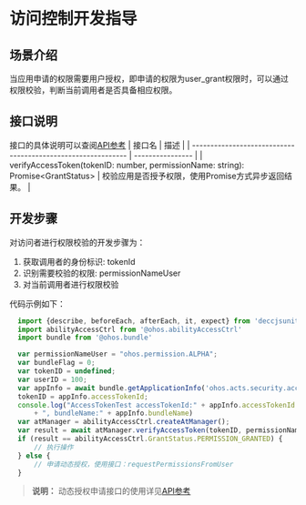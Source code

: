 # 访问控制开发指导

## 场景介绍

当应用申请的权限需要用户授权，即申请的权限为user_grant权限时，可以通过权限校验，判断当前调用者是否具备相应权限。

## 接口说明
接口的具体说明可以查阅[API参考](../reference/apis/js-apis-abilityAccessCtrl.md)
| 接口名                                                       | 描述             |
| ------------------------------------------------------------ | ---------------- |
| verifyAccessToken(tokenID: number, permissionName: string): Promise&lt;GrantStatus&gt; | 校验应用是否授予权限，使用Promise方式异步返回结果。 |

## 开发步骤
对访问者进行权限校验的开发步骤为：

1. 获取调用者的身份标识: tokenId
2. 识别需要校验的权限: permissionNameUser
3. 对当前调用者进行权限校验

代码示例如下：

```js
  import {describe, beforeEach, afterEach, it, expect} from 'deccjsunit/index'
  import abilityAccessCtrl from '@ohos.abilityAccessCtrl'
  import bundle from '@ohos.bundle'

  var permissionNameUser = "ohos.permission.ALPHA";
  var bundleFlag = 0;
  var tokenID = undefined;
  var userID = 100;
  var appInfo = await bundle.getApplicationInfo('ohos.acts.security.access_token.normal', bundleFlag, userID);
  tokenID = appInfo.accessTokenId;
  console.log("AccessTokenTest accessTokenId:" + appInfo.accessTokenId + ", name:" + appInfo.name
      + ", bundleName:" + appInfo.bundleName)
  var atManager = abilityAccessCtrl.createAtManager();
  var result = await atManager.verifyAccessToken(tokenID, permissionNameUser);
  if (result == abilityAccessCtrl.GrantStatus.PERMISSION_GRANTED) {
      // 执行操作
  } else {
      // 申请动态授权，使用接口：requestPermissionsFromUser
  }

```
> **说明：**
动态授权申请接口的使用详见[API参考](../reference/apis/js-apis-ability-context.md)